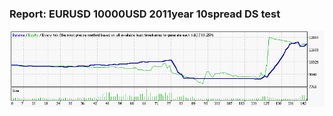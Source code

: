 
### Report: EURUSD 10000USD 2011year 10spread DS test

![EURUSD 10000USD 2011year 10spread DS test.txt](./EURUSD-10000USD-2011year-10spread-DS-test.gif)

